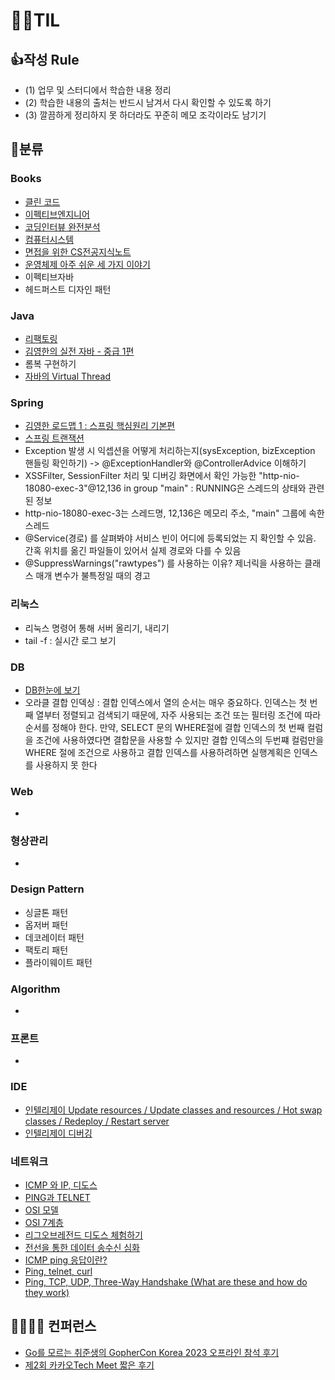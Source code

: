 # 🙆‍♂️TIL 

## 👍작성 Rule

- (1) 업무 및 스터디에서 학습한 내용 정리
- (2) 학습한 내용의 출처는 반드시 남겨서 다시 확인할 수 있도록 하기
- (3) 깔끔하게 정리하지 못 하더라도 꾸준히 메모 조각이라도 남기기   

## 🍉분류 

### Books
- [클린 코드](https://velog.io/@ngngs/%EC%B1%85%EB%84%88%EB%91%90-5%EA%B8%B0-%ED%81%B4%EB%A6%B0%EC%BD%94%EB%93%9C)
- [이펙티브엔지니어](https://velog.io/@ngngs/%ED%9A%A8%EC%9C%A8%EC%A0%81%EC%9D%B8-%EA%B0%9C%EB%B0%9C%EC%9E%90-12)
- [코딩인터뷰 완전분석](https://velog.io/@ngngs/%EC%83%88%EB%A1%9C%EC%9A%B4-%EC%95%8C%EA%B3%A0%EB%A6%AC%EC%A6%98-%EC%B1%8C%EB%A6%B0%EC%A7%80%EB%8A%94-%EC%83%88%EB%A1%9C%EC%9A%B4-%EC%96%B8%EC%96%B4%EB%A1%9C)
- [컴퓨터시스템](https://velog.io/@ngngs/%EC%BB%B4%ED%93%A8%ED%84%B0%EC%8B%9C%EC%8A%A4%ED%85%9CCSAPP-1%EC%9E%A5)
- [면접을 위한 CS전공지식노트](https://www.yes24.com/Product/Goods/108887922)
- [운영체제 아주 쉬운 세 가지 이야기](https://www.yes24.com/Product/Goods/93738334)
- 이펙티브자바
- 헤드퍼스트 디자인 패턴

### Java
- [리팩토링](https://github.com/ngngs/Refactoring_excercise)
- [김영한의 실전 자바 - 중급 1편](https://github.com/ngngs/TIL/tree/main/%EA%B9%80%EC%98%81%ED%95%9C%EC%9D%98%20%EC%8B%A4%EC%A0%84%20%EC%9E%90%EB%B0%94%20-%20%EC%A4%91%EA%B8%891%ED%8E%B8)
- 롬복 구현하기
- [자바의 Virtual Thread](https://velog.io/@ngngs/%EC%B9%B4%EC%B9%B4%EC%98%A4%EC%99%80-%EC%9A%B0%EC%95%84%ED%95%9C%ED%98%95%EC%A0%9C%EB%93%A4%EC%9D%B4-%EC%84%A0%EB%B3%B4%EC%9D%B4%EB%8A%94-Java-%EA%B0%80%EC%83%81-%EC%8A%A4%EB%A0%88%EB%93%9C-%ED%98%81%EC%8B%A0)
  
### Spring
- [김영한 로드맵 1 : 스프링 핵심원리 기본편](https://github.com/ngngs/TIL/tree/main/%EC%8A%A4%ED%94%84%EB%A7%81%ED%95%B5%EC%8B%AC%EC%9B%90%EB%A6%AC_%EA%B8%B0%EB%B3%B8%ED%8E%B8)
- [스프링 트랜잭션](https://github.com/ngngs/TIL/tree/main/DB/1.%20%EC%8A%A4%ED%94%84%EB%A7%81%20%ED%8A%B8%EB%9E%9C%EC%9E%AD%EC%85%98)
- Exception 발생 시 익셉션을 어떻게 처리하는지(sysException, bizException 핸들링 확인하기) -> @ExceptionHandler와 @ControllerAdvice 이해하기
- XSSFilter, SessionFilter 처리 및 디버깅 화면에서 확인 가능한 "http-nio-18080-exec-3"@12,136 in group "main" : RUNNING은 스레드의 상태와 관련된 정보
- http-nio-18080-exec-3는 스레드명, 12,136은 메모리 주소, "main" 그룹에 속한 스레드
- @Service(경로) 를 살펴봐야 서비스 빈이 어디에 등록되었는 지 확인할 수 있음. 간혹 위치를 옮긴 파일들이 있어서 실제 경로와 다를 수 있음
- @SuppressWarnings("rawtypes") 를 사용하는 이유? 제너릭을 사용하는 클래스 매개 변수가 불특정일 때의 경고 

### 리눅스
- 리눅스 명령어 통해 서버 올리기, 내리기
- tail -f : 실시간 로그 보기

### DB
- [DB한눈에 보기](https://github.com/ngngs/TIL/tree/main/DB)
- 오라클 결합 인덱싱 : 결합 인덱스에서 열의 순서는 매우 중요하다. 인덱스는 첫 번째 열부터 정렬되고 검색되기 때문에, 자주 사용되는 조건 또는 필터링 조건에 따라 순서를 정해야 한다. 만약, SELECT 문의 WHERE절에 결합 인덱스의 첫 번째 컬럼을 조건에 사용하였다면 결합문을 사용할 수 있지만 결합 인덱스의 두번쨰 컬럼만을 WHERE 절에 조건으로 사용하고 결합 인덱스를 사용하려하면 실행계획은 인덱스를 사용하지 못 한다
  
### Web
- 

### 형상관리
-

### Design Pattern
- 싱글톤 패턴
- 옵저버 패턴
- 데코레이터 패턴
- 팩토리 패턴
- 플라이웨이트 패턴

### Algorithm
-

### 프론트
- 

### IDE
- [인텔리제이 Update resources / Update classes and resources / Hot swap classes / Redeploy / Restart server](https://www.jetbrains.com/help/idea/updating-applications-on-application-servers.html)
- [인텔리제이 디버깅](https://github.com/jojoldu/blog-code/tree/master/intellij-debugging)

### 네트워크
- [ICMP 와 IP, 디도스](https://www.cloudflare.com/ko-kr/learning/ddos/glossary/internet-control-message-protocol-icmp/)
- [PING과 TELNET](https://data-pioneer.tistory.com/4)
- [OSI 모델](https://www.cloudflare.com/ko-kr/learning/ddos/glossary/open-systems-interconnection-model-osi/)
- [OSI 7계층](https://velog.io/@ngngs/ping%EA%B3%BC-telnet%EC%9C%BC%EB%A1%9C-%EC%8B%9C%EC%9E%91%ED%95%9C-OSI-7-Layer)
- [리그오브레전드 디도스 체험하기](https://byeo.tistory.com/entry/%EB%A6%AC%EA%B7%B8%EC%98%A4%EB%B8%8C%EB%A0%88%EC%A0%84%EB%93%9C-%EB%94%94%EB%8F%84%EC%8A%A4)
- [전선을 통한 데이터 송수신 심화](https://thisiswoo.github.io/development/osi-7-physical-layer.html)
- [ICMP ping 응답이란?](https://docs.netapp.com/ko-kr/e-series-santricity/sm-hardware/what-are-icmp-ping-responses.html)
- [Ping, telnet, curl](https://toneyparky.tistory.com/59)
- [Ping, TCP, UDP, Three-Way Handshake (What are these and how do they work)](https://www.scaler.com/topics/cyber-security/what-is-ping/)



## 👩‍🏫👨‍🏫 컨퍼런스
- [Go를 모르는 취준생의 GopherCon Korea 2023 오프라인 참석 후기](https://velog.io/@ngngs/%EC%B7%A8%EC%A4%80%EC%83%9D%EC%9D%98-GopherCon-Korea-2023-%EC%98%A4%ED%94%84%EB%9D%BC%EC%9D%B8-%EC%B0%B8%EC%84%9D-%ED%9B%84%EA%B8%B0)
- [제2회 카카오Tech Meet 짧은 후기](https://velog.io/@ngngs/%EC%A0%9C2%ED%9A%8C-%EC%B9%B4%EC%B9%B4%EC%98%A4-%ED%85%8C%ED%81%AC-%EB%B0%8B%EC%A7%A7%EC%9D%80%ED%9B%84%EA%B8%B0)
